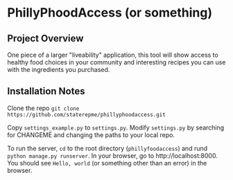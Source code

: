PhillyPhoodAccess (or something)
===============================

Project Overview
---------------
One piece of a larger "liveability" application, this tool will show access to healthy food choices in your community and interesting recipes you can use with the ingredients you purchased.


Installation Notes
-----------------
Clone the repo `git clone https://github.com/staterepme/phillyphoodaccess.git`

Copy `settings_example.py` to `settings.py`. Modify `settings.py` by searching for CHANGEME and changing the paths to your local repo.

To run the server, `cd` to the root directory (`phillyfoodaccess`) and rund `python manage.py runserver`. In your browser, go to http://localhost:8000. You should see `Hello, world` (or something other than an error) in the browser.

